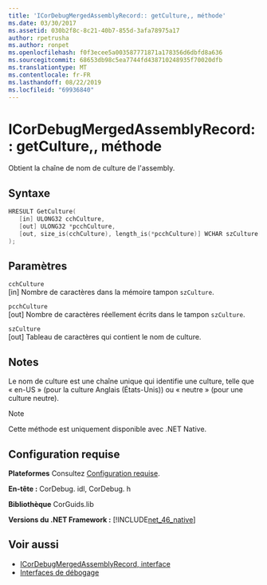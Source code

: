 ```yaml
---
title: 'ICorDebugMergedAssemblyRecord:: getCulture,, méthode'
ms.date: 03/30/2017
ms.assetid: 030b2f8c-8c21-40b7-855d-3afa78975a17
author: rpetrusha
ms.author: ronpet
ms.openlocfilehash: f0f3ecee5a003587771871a178356d6dbfd8a636
ms.sourcegitcommit: 68653db98c5ea7744fd438710248935f70020dfb
ms.translationtype: MT
ms.contentlocale: fr-FR
ms.lasthandoff: 08/22/2019
ms.locfileid: "69936840"
---
```

# <a name="icordebugmergedassemblyrecordgetculture-method"></a>ICorDebugMergedAssemblyRecord:: getCulture,, méthode
Obtient la chaîne de nom de culture de l'assembly.  
  
## <a name="syntax"></a>Syntaxe  
  
```cpp  
HRESULT GetCulture(  
   [in] ULONG32 cchCulture,   
   [out] ULONG32 *pcchCulture,   
   [out, size_is(cchCulture), length_is(*pcchCulture)] WCHAR szCulture[]  
);  
```  
  
## <a name="parameters"></a>Paramètres  
 `cchCulture`  
 [in] Nombre de caractères dans la mémoire tampon `szCulture`.  
  
 `pcchCulture`  
 [out] Nombre de caractères réellement écrits dans le tampon `szCulture`.  
  
 `szCulture`  
 [out] Tableau de caractères qui contient le nom de culture.  
  
## <a name="remarks"></a>Notes  
 Le nom de culture est une chaîne unique qui identifie une culture, telle que « en-US » (pour la culture Anglais (États-Unis)) ou « neutre » (pour une culture neutre).  
  
> [!NOTE]
> Cette méthode est uniquement disponible avec .NET Native.  
  
## <a name="requirements"></a>Configuration requise  
 **Plateformes** Consultez [Configuration requise](../../../../docs/framework/get-started/system-requirements.md).  
  
 **En-tête :** CorDebug. idl, CorDebug. h  
  
 **Bibliothèque** CorGuids.lib  
  
 **Versions du .NET Framework :** [!INCLUDE[net_46_native](../../../../includes/net-46-native-md.md)]  
  
## <a name="see-also"></a>Voir aussi

- [ICorDebugMergedAssemblyRecord, interface](../../../../docs/framework/unmanaged-api/debugging/icordebugmergedassemblyrecord-interface.md)
- [Interfaces de débogage](../../../../docs/framework/unmanaged-api/debugging/debugging-interfaces.md)
